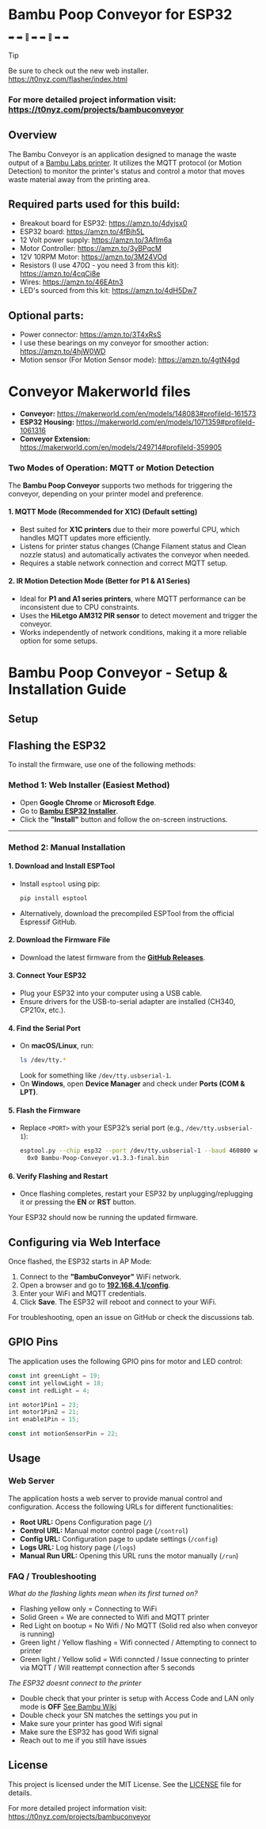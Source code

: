 # Bambu Poop Conveyor for ESP32 
:arrow_right:	:arrow_right:	:poop: :arrow_right: :arrow_right: :poop: :arrow_right: :arrow_right:

> [!TIP] 
> Be sure to check out the new web installer. https://t0nyz.com/flasher/index.html

### For more detailed project information visit: https://t0nyz.com/projects/bambuconveyor

## Overview 

The Bambu Conveyor is an application designed to manage the waste output of a [Bambu Labs printer](https://bambulab.com/en/x1). It utilizes the MQTT protocol (or Motion Detection) to monitor the printer's status and control a motor that moves waste material away from the printing area. 

## Required parts used for this build:

- Breakout board for ESP32: https://amzn.to/4dyjsx0
- ESP32 board: https://amzn.to/4fBjh5L
- 12 Volt power supply: https://amzn.to/3AfIm6a
- Motor Controller: https://amzn.to/3yBPqcM
- 12V 10RPM Motor: https://amzn.to/3M24VOd
- Resistors (I use 470Ω - you need 3 from this kit): https://amzn.to/4cqCi8e
- Wires: https://amzn.to/46EAtn3 
- LED's sourced from this kit: https://amzn.to/4dH5Dw7

## Optional parts:
- Power connector: https://amzn.to/3T4xRsS
- I use these bearings on my conveyor for smoother action: https://amzn.to/4hjW0WD
- Motion sensor (For Motion Sensor mode): https://amzn.to/4gtN4gd
  

# Conveyor Makerworld files

- **Conveyor:** https://makerworld.com/en/models/148083#profileId-161573
- **ESP32 Housing:** https://makerworld.com/en/models/1071359#profileId-1061316
- **Conveyor Extension:** https://makerworld.com/en/models/249714#profileId-359905


### Two Modes of Operation: MQTT or Motion Detection

The **Bambu Poop Conveyor** supports two methods for triggering the conveyor, depending on your printer model and preference.

#### 1. MQTT Mode (Recommended for X1C) (Default setting)
- Best suited for **X1C printers** due to their more powerful CPU, which handles MQTT updates more efficiently.
- Listens for printer status changes (Change Filament status and Clean nozzle status) and automatically activates the conveyor when needed.
- Requires a stable network connection and correct MQTT setup.

#### 2. IR Motion Detection Mode (Better for P1 & A1 Series)
- Ideal for **P1 and A1 series printers**, where MQTT performance can be inconsistent due to CPU constraints.
- Uses the **HiLetgo AM312 PIR sensor** to detect movement and trigger the conveyor.
- Works independently of network conditions, making it a more reliable option for some setups.


# Bambu Poop Conveyor - Setup & Installation Guide  

## Setup  

## Flashing the ESP32

To install the firmware, use one of the following methods:

### **Method 1: Web Installer (Easiest Method)**
- Open **Google Chrome** or **Microsoft Edge**.
- Go to **[Bambu ESP32 Installer](https://t0nyz.com/flasher)**.
- Click the **"Install"** button and follow the on-screen instructions.
---

### **Method 2: Manual Installation**

#### **1. Download and Install ESPTool**  
   - Install `esptool` using pip:  
     ```sh
     pip install esptool
     ```
   - Alternatively, download the precompiled ESPTool from the official Espressif GitHub.

#### **2. Download the Firmware File**  
   - Download the latest firmware from the **[GitHub Releases](https://github.com/t0nyz0/Bambu-Poop-Conveyor-ESP32/releases/latest)**.  

#### **3. Connect Your ESP32**  
   - Plug your ESP32 into your computer using a USB cable.  
   - Ensure drivers for the USB-to-serial adapter are installed (CH340, CP210x, etc.).  

#### **4. Find the Serial Port**  
   - On **macOS/Linux**, run:  
     ```sh
     ls /dev/tty.*
     ```  
     Look for something like `/dev/tty.usbserial-1`.  
   - On **Windows**, open **Device Manager** and check under **Ports (COM & LPT)**.  

#### **5. Flash the Firmware**  
   - Replace `<PORT>` with your ESP32’s serial port (e.g., `/dev/tty.usbserial-1`):  
     ```sh
     esptool.py --chip esp32 --port /dev/tty.usbserial-1 --baud 460800 write_flash \
       0x0 Bambu-Poop-Conveyor.v1.3.3-final.bin
     ```  

#### **6. Verify Flashing and Restart**  
   - Once flashing completes, restart your ESP32 by unplugging/replugging it or pressing the **EN** or **RST** button.  

Your ESP32 should now be running the updated firmware.

## Configuring via Web Interface

Once flashed, the ESP32 starts in AP Mode:

1. Connect to the **"BambuConveyor"** WiFi network.
2. Open a browser and go to **[192.168.4.1/config](http://192.168.4.1/config)**.
3. Enter your WiFi and MQTT credentials.
4. Click **Save**. The ESP32 will reboot and connect to your WiFi.

For troubleshooting, open an issue on GitHub or check the discussions tab.

## GPIO Pins

The application uses the following GPIO pins for motor and LED control:

```js copy
const int greenLight = 19;
const int yellowLight = 18;
const int redLight = 4;

int motor1Pin1 = 23;
int motor1Pin2 = 21;
int enable1Pin = 15;

const int motionSensorPin = 22; 
```

## Usage

### Web Server

The application hosts a web server to provide manual control and configuration. Access the following URLs for different functionalities:

- **Root URL:** Opens Configuration page (`/`)
- **Control URL:** Manual motor control page (`/control`)
- **Config URL:** Configuration page to update settings (`/config`) 
- **Logs URL:** Log history page (`/logs`)
- **Manual Run URL:** Opening this URL runs the motor manually (`/run`)

### FAQ / Troubleshooting

*What do the flashing lights mean when its first turned on?*
- Flashing yellow only = Connecting to WiFi
- Solid Green = We are connected to Wifi and MQTT printer
- Red Light on bootup = No Wifi / No MQTT (Solid red also when conveyor is running)
- Green light / Yellow flashing = Wifi connected / Attempting to connect to printer
- Green light / Yellow solid = Wifi conncted / Issue connecting to printer via MQTT / Will reattempt connection after 5 seconds

*The ESP32 doesnt connect to the printer*
- Double check that your printer is setup with Access Code and LAN only mode is **OFF** [See Bambu Wiki](https://wiki.bambulab.com/en/knowledge-sharing/enable-lan-mode)
- Double check your SN matches the settings you put in
- Make sure your printer has good Wifi signal
- Make sure the ESP32 has good Wifi signal
- Reach out to me if you still have issues


## License

This project is licensed under the MIT License. See the [LICENSE](LICENSE) file for details.

For more detailed project information visit: https://t0nyz.com/projects/bambuconveyor
